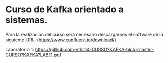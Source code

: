 <h1> Curso de Kafka orientado a sistemas. </H1>

Para la realización del curso será necesario descargarnos el software
de la siguiente URL: (https://www.confluent.io/download/)

Laboratorio 1:
https://github.com-vthot4-CURSO?KAFKA-blob-master-CURSO?KAFKA?LAB?1.pdf
